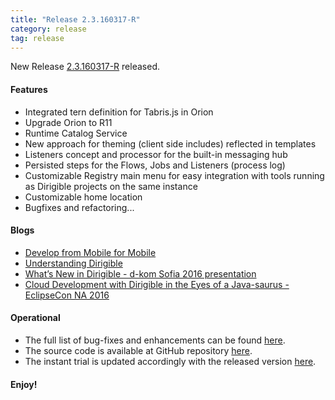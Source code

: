 ```yaml
---
title: "Release 2.3.160317-R"
category: release
tag: release
---
```


New Release [2.3.160317-R](http://download.eclipse.org/dirigible/drops/R-2.3-201603171717/index.html) released.

#### Features

* Integrated tern definition for Tabris.js in Orion
* Upgrade Orion to R11
* Runtime Catalog Service
* New approach for theming (client side includes) reflected in templates
* Listeners concept and processor for the built-in messaging hub
* Persisted steps for the Flows, Jobs and Listeners (process log)
* Customizable Registry main menu for easy integration with tools running as Dirigible projects on the same instance
* Customizable home location
* Bugfixes and refactoring...

#### Blogs

* [Develop from Mobile for Mobile](https://thuf.github.io/dirigible-io/blogs/2016/02/05/blogs_develop_from_mobile_for_mobile.html)
* [Understanding Dirigible](https://thuf.github.io/dirigible-io/blogs/2016/02/26/blogs_understanding_dirigible.html)
* [What’s New in Dirigible - d-kom Sofia 2016 presentation](https://thuf.github.io/dirigible-io/news/2016/03/01/d-kom.html)
* [Cloud Development with Dirigible in the Eyes of a Java-saurus - EclipseCon NA 2016](https://thuf.github.io/dirigible-io/news/2016/03/08/eclipsecon.html)


#### Operational

* The full list of bug-fixes and enhancements can be found [here](https://bugs.eclipse.org/bugs/buglist.cgi?bug_status=UNCONFIRMED&bug_status=NEW&bug_status=ASSIGNED&bug_status=REOPENED&bug_status=RESOLVED&bug_status=VERIFIED&bug_status=CLOSED&classification=ECD&columnlist=product%2Ccomponent%2Cassigned_to%2Cbug_status%2Cresolution%2Cshort_desc%2Cchangeddate%2Cversion%2Ctarget_milestone&known_name=Dirigible%202.3&list_id=14031710&product=Dirigible&query_based_on=Dirigible%202.3&query_format=advanced&version=2.3).
* The source code is available at GitHub repository [here](https://github.com/eclipse/dirigible/tree/2.3.160317-R).
* The instant trial is updated accordingly with the released version [here](http://trial.dirigible.io).


#### Enjoy!
